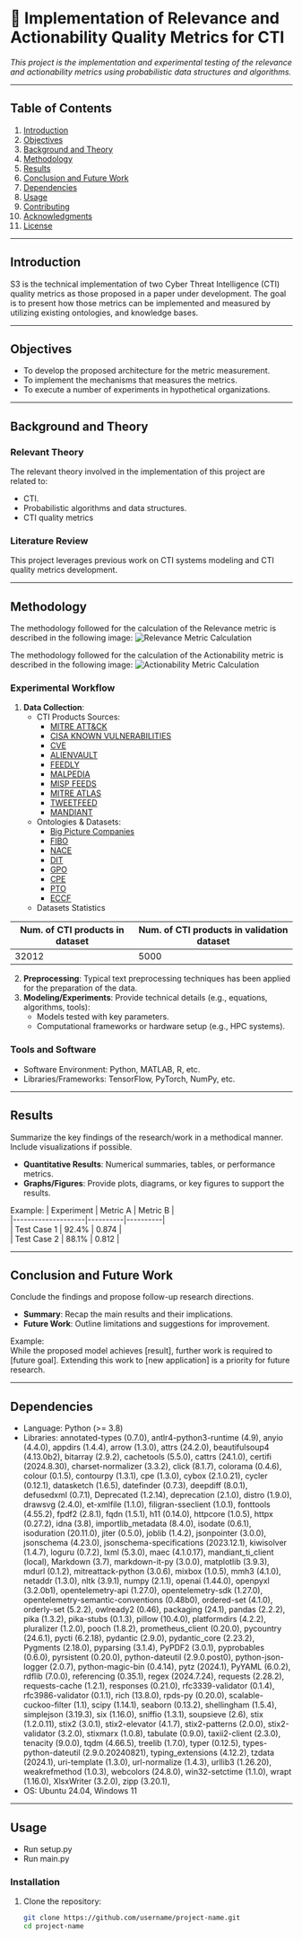 # 📘 **Implementation of Relevance and Actionability Quality Metrics for CTI**

*This project is the implementation and experimental testing of the relevance and actionability metrics using
probabilistic data structures and algorithms.*

---

## **Table of Contents**

1. [Introduction](#introduction)  
2. [Objectives](#objectives)  
3. [Background and Theory](#background-and-theory)  
4. [Methodology](#methodology)  
5. [Results](#results)  
6. [Conclusion and Future Work](#conclusion-and-future-work)  
7. [Dependencies](#dependencies)  
8. [Usage](#usage)  
9. [Contributing](#contributing)  
10. [Acknowledgments](#acknowledgments)  
11. [License](#license)  

---

## **Introduction**

S3 is the technical implementation of two Cyber Threat Intelligence (CTI) quality metrics as those proposed in a paper under development. 
The goal is to present how those metrics can be implemented and  measured by utilizing existing ontologies, and knowledge bases. 

---

## **Objectives**

- To develop the proposed architecture for the metric measurement.  
- To implement the mechanisms that measures the metrics. 
- To execute a number of experiments in hypothetical organizations.

---

## **Background and Theory**

### Relevant Theory
The relevant theory involved in the implementation of this project are related to:
- CTI.   
- Probabilistic algorithms and data structures.  
- CTI quality metrics

### Literature Review
This project leverages previous work on CTI systems modeling and CTI quality metrics development.

---

## **Methodology**

The methodology followed for the calculation of the Relevance metric is described in the following image:
![Relevance Metric Calculation](images\\relevance_generic_algorithm.png)

The methodology followed for the calculation of the Actionability metric is described in the following image:
![Actionability Metric Calculation](images\\actionability_generic_algorithm.png)


### Experimental Workflow
1. **Data Collection**:  
   - CTI Products Sources: 
     - [MITRE ATT&CK](https://attack.mitre.org/) 
     - [CISA KNOWN VULNERABILITIES](https://www.cisa.gov/known-exploited-vulnerabilities-catalog)
     - [CVE](https://www.cve.org/)
     - [ALIENVAULT](https://otx.alienvault.com/dashboard/new)
     - [FEEDLY](https://feedly.com/i)
     - [MALPEDIA](https://malpedia.caad.fkie.fraunhofer.de/)
     - [MISP FEEDS](https://www.misp-project.org/feeds/)
     - [MITRE ATLAS](https://atlas.mitre.org/)
     - [TWEETFEED](https://tweetfeed.live/)
     - [MANDIANT](https://www.mandiant.com/)
   - Ontologies & Datasets: 
     - [Big Picture Companies](https://docs.bigpicture.io/docs/free-datasets/companies/)
     - [FIBO](https://spec.edmcouncil.org/fibo/)
     - [NACE](https://ec.europa.eu/eurostat/statistics-explained/index.php?title=Glossary:Statistical_classification_of_economic_activities_in_the_European_Community_(NACE))
     - [DIT](https://rrdg.centr.org/projects/standards/domain-industry-taxonomy/)
     - [GPO](https://data.ontocommons.linkeddata.es/vocabulary/GeneralProcessOntology(gpo))
     - [CPE](https://nvd.nist.gov/products/cpe)
     - [PTO](http://www.productontology.org/)
     - [ECCF](https://op.europa.eu/en/web/eu-vocabularies/dataset/-/resource?uri=http://publications.europa.eu/resource/dataset/54i)
   - Datasets Statistics

| Num. of CTI products in dataset | Num. of CTI products in validation dataset | 
|---------------------------------|--------------------------------------------|
| 32012                           | 5000                                       |

2. **Preprocessing**: Typical text preprocessing techniques has been applied for the preparation of the data.   
3. **Modeling/Experiments**: Provide technical details (e.g., equations, algorithms, tools):
    - Models tested with key parameters.
    - Computational frameworks or hardware setup (e.g., HPC systems).

### Tools and Software
- Software Environment: Python, MATLAB, R, etc.  
- Libraries/Frameworks: TensorFlow, PyTorch, NumPy, etc.  

---

## **Results**

Summarize the key findings of the research/work in a methodical manner. Include visualizations if possible.

- **Quantitative Results**: Numerical summaries, tables, or performance metrics.  
- **Graphs/Figures**: Provide plots, diagrams, or key figures to support the results.

Example:
| Experiment         | Metric A | Metric B |  
|--------------------|----------|----------|  
| Test Case 1        | 92.4%    | 0.874    |  
| Test Case 2        | 88.1%    | 0.812    |

---

## **Conclusion and Future Work**

Conclude the findings and propose follow-up research directions.

- **Summary**: Recap the main results and their implications.  
- **Future Work**: Outline limitations and suggestions for improvement.  

Example:  
While the proposed model achieves [result], further work is required to [future goal]. Extending this work to [new application] is a priority for future research.

---

## **Dependencies**

- Language: Python (>= 3.8)  
- Libraries: annotated-types (0.7.0), antlr4-python3-runtime (4.9), anyio (4.4.0), appdirs (1.4.4), arrow (1.3.0), attrs (24.2.0), beautifulsoup4 (4.13.0b2), 
bitarray (2.9.2), cachetools (5.5.0), cattrs (24.1.0), certifi (2024.8.30), charset-normalizer (3.3.2), click (8.1.7), colorama (0.4.6), colour (0.1.5), contourpy (1.3.1),
cpe (1.3.0), cybox (2.1.0.21), cycler (0.12.1), datasketch (1.6.5), datefinder (0.7.3), deepdiff (8.0.1), defusedxml (0.7.1), Deprecated (1.2.14), deprecation (2.1.0), 
distro (1.9.0), drawsvg (2.4.0), et-xmlfile (1.1.0), filigran-sseclient (1.0.1), fonttools (4.55.2), fpdf2 (2.8.1), fqdn (1.5.1), h11 (0.14.0), httpcore (1.0.5),
httpx (0.27.2), idna (3.8), importlib_metadata (8.4.0), isodate (0.6.1), isoduration (20.11.0), jiter (0.5.0), joblib (1.4.2), jsonpointer (3.0.0), jsonschema (4.23.0),
jsonschema-specifications (2023.12.1), kiwisolver (1.4.7), loguru (0.7.2), lxml (5.3.0), maec (4.1.0.17), mandiant_ti_client (local), Markdown (3.7), markdown-it-py (3.0.0), 
matplotlib (3.9.3), mdurl (0.1.2), mitreattack-python (3.0.6), mixbox (1.0.5), mmh3 (4.1.0), netaddr (1.3.0), nltk (3.9.1), numpy (2.1.1), openai (1.44.0), openpyxl (3.2.0b1),
opentelemetry-api (1.27.0), opentelemetry-sdk (1.27.0), opentelemetry-semantic-conventions (0.48b0), ordered-set (4.1.0), orderly-set (5.2.2), owlready2 (0.46), packaging (24.1),
pandas (2.2.2), pika (1.3.2), pika-stubs (0.1.3), pillow (10.4.0), platformdirs (4.2.2), pluralizer (1.2.0), pooch (1.8.2), prometheus_client (0.20.0), pycountry (24.6.1), 
pycti (6.2.18), pydantic (2.9.0), pydantic_core (2.23.2), Pygments (2.18.0), pyparsing (3.1.4), PyPDF2 (3.0.1), pyprobables (0.6.0), pyrsistent (0.20.0), python-dateutil (2.9.0.post0), 
python-json-logger (2.0.7), python-magic-bin (0.4.14), pytz (2024.1), PyYAML (6.0.2), rdflib (7.0.0), referencing (0.35.1), regex (2024.7.24), requests (2.28.2), 
requests-cache (1.2.1), responses (0.21.0), rfc3339-validator (0.1.4), rfc3986-validator (0.1.1), rich (13.8.0), rpds-py (0.20.0), scalable-cuckoo-filter (1.1), scipy (1.14.1), 
seaborn (0.13.2), shellingham (1.5.4), simplejson (3.19.3), six (1.16.0), sniffio (1.3.1), soupsieve (2.6), stix (1.2.0.11), stix2 (3.0.1), stix2-elevator (4.1.7), 
stix2-patterns (2.0.0), stix2-validator (3.2.0), stixmarx (1.0.8), tabulate (0.9.0), taxii2-client (2.3.0), tenacity (9.0.0), tqdm (4.66.5), treelib (1.7.0), typer (0.12.5), 
types-python-dateutil (2.9.0.20240821), typing_extensions (4.12.2), tzdata (2024.1), uri-template (1.3.0), url-normalize (1.4.3), urllib3 (1.26.20), weakrefmethod (1.0.3), 
webcolors (24.8.0), win32-setctime (1.1.0), wrapt (1.16.0), XlsxWriter (3.2.0), zipp (3.20.1),  
- OS: Ubuntu 24.04, Windows 11  

---

## **Usage**

- Run setup.py 
- Run main.py

### Installation
1. Clone the repository:  
   ```bash
   git clone https://github.com/username/project-name.git
   cd project-name
